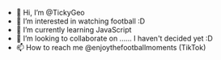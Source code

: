 - 👋 Hi, I’m @TickyGeo
- 👀 I’m interested in watching football :D
- 🌱 I’m currently learning JavaScript
- 💞️ I’m looking to collaborate on ...... I haven't decided yet :D
- 📫 How to reach me @enjoythefootballmoments (TikTok)

<!---
TickyGeo/TickyGeo is a ✨ special ✨ repository because its `README.md` (this file) appears on your GitHub profile.
You can click the Preview link to take a look at your changes.
--->
